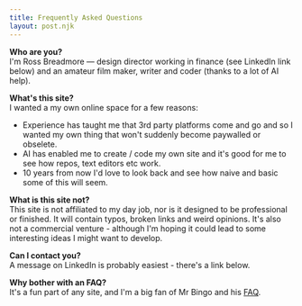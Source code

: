 ```yaml
---
title: Frequently Asked Questions
layout: post.njk
---
```


**Who are you?**  
I'm Ross Breadmore — design director working in finance (see LinkedIn link below) and an amateur film maker, writer and coder (thanks to a lot of AI help).

**What's this site?**   
I wanted a my own online space for a few reasons:

- Experience has taught me that 3rd party platforms come and go and so I wanted my own thing that won't suddenly become paywalled or obselete.
- AI has enabled me to create / code my own site and it's good for me to see how repos, text editors etc work. 
- 10 years from now I'd love to look back and see how naive and basic some of this will seem. 

**What is this site not?**  
This site is not affiliated to my day job, nor is it designed to be professional or finished. It will contain typos, broken links and weird opinions. It's also not a commercial venture - although I'm hoping it could lead to some interesting ideas I might want to develop. 

**Can I contact you?**  
A message on LinkedIn is probably easiest - there's a link below. 

**Why bother with an FAQ?**  
It's a fun part of any site, and I'm a big fan of Mr Bingo and his [FAQ](https://mr.bingo/about/).

